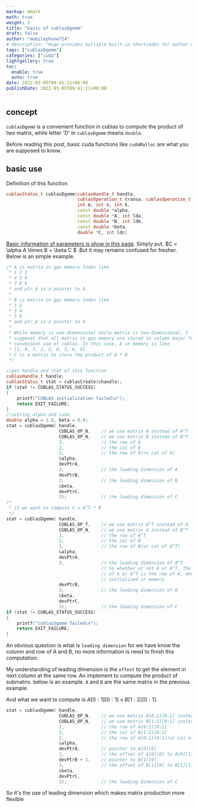 ```yaml
---
markup: mmark
math: true
weight: 3
title: "basic of cublasDgemm"
draft: false
author: "mobilephone724"
# description: "Hugo provides multiple built-in shortcodes for author convenience and to keep your markdown content clean."
tags: ["cublasDgemm"]
categories: ["cuda"]
lightgallery: true
toc:
  enable: true
  auto: true
date: 2022-03-05T09:41:11+08:00
publishDate: 2022-03-05T09:41:11+08:00
---
```

## concept
`cublasDgemm` is a convenient function in cublas to compute the product of two matrix, while letter 'D' in `cublasDgemm` means `double`.

Before reading this post, basic cuda functions like `cudaMalloc` are what you are supposed to know.
## basic use
Definition of this function
```c++
cublasStatus_t cublasDgemm(cublasHandle_t handle,
                           cublasOperation_t transa, cublasOperation_t transb,
                           int m, int n, int k,
                           const double *alpha,
                           const double *A, int lda,
                           const double *B, int ldb,
                           const double *beta,
                           double *C, int ldc)
```
[Basic information of parameters is show in this page](https://docs.nvidia.com/cuda/cublas/index.html). Simply put, $C = \alpha A \times B + \beta C $ .But it may remains confused for fresher. Below is an simple example.
```c++
/* A is matrix in gpu memory looks like
 * 1 2 3
 * 4 5 6
 * 7 8 9
 * and ptr_A is a pointer to A
 *
 * B is matrix in gpu memory looks like
 * 1 2
 * 3 4
 * 5 6
 * and ptr_A is a pointer to A
 *
 * While memory is one-dimensional while matrix is two-dimensional, I 
 * suggeset that all matrix in gpu memory are stored in column major for 
 * convevient use of cublas. In this case, A in memory is like 
 * [1, 4, 7, 2, 5, 8, 3, 6, 9].
 * C is a matrix to store the product of A * B
 */

//get handle and stat of this function
cublasHandle_t handle;
cublasStatus_t stat = cublasCreate(&handle);
if (stat != CUBLAS_STATUS_SUCCESS)
{
	printf("CUBLAS initialization failed\n");
	return EXIT_FAILURE;
}
//setting alpha and cuda
double alpha = 1.0, beta = 0.0;
stat = cublasDgemm(	handle, 
					CUBLAS_OP_N,	// we use matrix A instead of A^T
					CUBLAS_OP_N,	// we use matrix B instead of B^T
					3,				// the row of A 
					2,				// the col of B
					3,				// the row of B(ro col of A)
					&alpha,
					devPtrA,
					3,				// the leading dimension of A
					devPtrB,
					3,				// the leading dimension of B
					&beta,
					devPtrC,
					3);				// the leading dimension of C
/*
 * if we want to compute C = A^T * B
 */
stat = cublasDgemm(	handle, 
					CUBLAS_OP_T,	// we use matrix A^T instead of A
					CUBLAS_OP_N,	// we use matrix A instead of B^T
					3,				// the row of A^T
					2,				// the col of B
					3,				// the row of B(or col of A^T)
					&alpha,
					devPtrA,
					3,				// the leading dimension of A^T. 
									// So whether or not A or A^T, the leading dimension 
									// of A or A^T is the row of A, decided when A is 
									// initialized in memory
					devPtrB,
					3,				// the leading dimension of B
					&beta,
					devPtrC,
					3);				// the leading dimension of C
if (stat != CUBLAS_STATUS_SUCCESS)
{
	printf("cublasSgemm failed\n");
	return EXIT_FAILURE;
}
```
An obvious question is what is `leading dimension` for we have know the column and row of A and B, no more information is need to finish this computation.

My understanding of leading dimension is the `offest` to get the element in next column at the same row. An implement to compute the product of submatrix. below is an example. `A` and `B` are the same matrix in the previous example.

And what we want to compute is $A[0:1][0:1] \times B[1:2][0:1]$.
```c++
stat = cublasDgemm(	handle, 
					CUBLAS_OP_N,	// we use matrix A[0:1][0:1] instead of A[0:1][0:1]^T
					CUBLAS_OP_N,	// we use matrix B[1:2][0:1] instead of B[1:2][0:1]^T
					2,				// the row of A[0:1][0:1]
					2,				// the col of B[1:2][0:1]
					2,				// the row of A[0:1][0:1](or col of B[1:2][0:1])
					&alpha,
					devPtrA,		// pointer to A[0][0]
					3,				// the offset of A[0][0] to A[0][1] is 3 of double size
					devPtrB + 1,	// pointer to B[1][0]
					3,				// the offset of B[1][0] to B[1][1] is 3 of double size
					&beta,
					devPtrC,
					2);				// the leading dimension of C
```
So it's the use of leading dimension which makes matrix production more flexible

